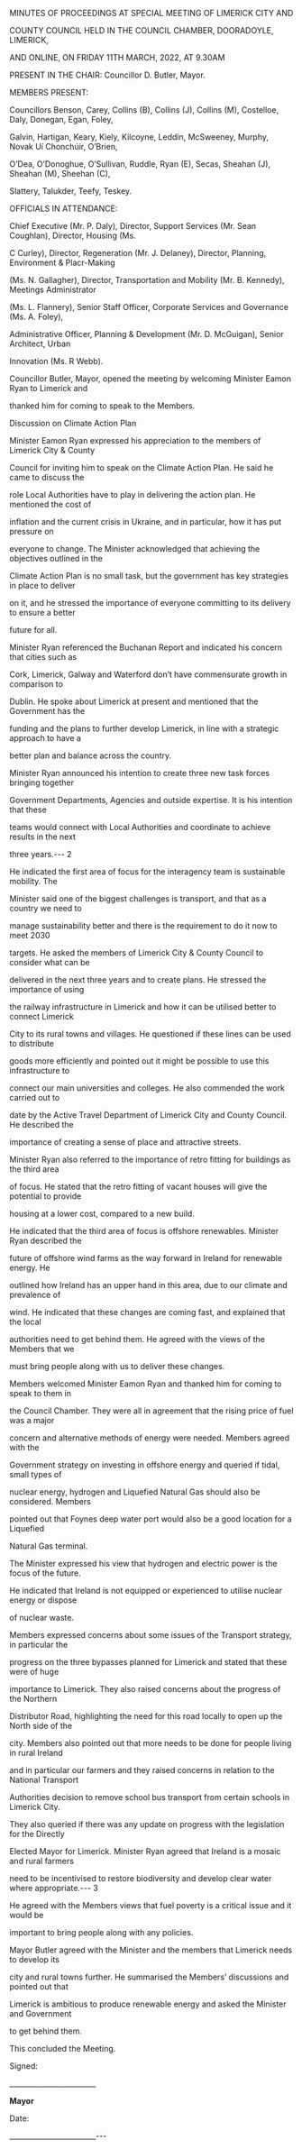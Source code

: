 MINUTES OF PROCEEDINGS AT SPECIAL MEETING OF LIMERICK CITY AND

COUNTY COUNCIL HELD IN THE COUNCIL CHAMBER, DOORADOYLE, LIMERICK,

AND ONLINE, ON FRIDAY 11TH MARCH, 2022, AT 9.30AM

PRESENT IN THE CHAIR:  Councillor D. Butler, Mayor.

MEMBERS PRESENT:

Councillors Benson, Carey, Collins (B), Collins (J), Collins (M), Costelloe, Daly, Donegan, Egan, Foley,

Galvin, Hartigan, Keary, Kiely, Kilcoyne, Leddin, McSweeney, Murphy, Novak Uí Chonchúir, O’Brien,

O’Dea, O’Donoghue, O’Sullivan, Ruddle, Ryan (E), Secas, Sheahan (J), Sheahan (M), Sheehan (C),

Slattery, Talukder, Teefy, Teskey.

OFFICIALS IN ATTENDANCE:

Chief Executive (Mr. P. Daly), Director, Support Services (Mr. Sean Coughlan), Director, Housing (Ms.

C Curley), Director, Regeneration (Mr. J. Delaney), Director, Planning, Environment & Placr-Making

(Ms. N. Gallagher), Director, Transportation and Mobility (Mr. B. Kennedy), Meetings Administrator

(Ms. L. Flannery), Senior Staff Officer, Corporate Services and Governance (Ms. A. Foley),

Administrative Officer, Planning & Development (Mr. D. McGuigan), Senior Architect, Urban

Innovation (Ms. R Webb).

Councillor Butler, Mayor, opened the meeting by welcoming Minister Eamon Ryan to Limerick and

thanked him for coming to speak to the Members.

Discussion on Climate Action Plan

Minister Eamon Ryan expressed his appreciation to the members of Limerick City & County

Council for inviting him to speak on the Climate Action Plan. He said he came to discuss the

role Local Authorities have to play in delivering the action plan. He mentioned the cost of

inflation and the current crisis in Ukraine, and in particular, how it has put pressure on

everyone to change. The Minister acknowledged that achieving the objectives outlined in the

Climate Action Plan is no small task, but the government has key strategies in place to deliver

on it, and he stressed the importance of everyone committing to its delivery to ensure a better

future for all.

Minister Ryan referenced the Buchanan Report and indicated his concern that cities such as

Cork, Limerick, Galway and Waterford don’t have commensurate growth in comparison to

Dublin. He spoke about Limerick at present and mentioned that the Government has the

funding and the plans to further develop Limerick, in line with a strategic approach to have a

better plan and balance across the country.

Minister Ryan announced his intention to create three new task forces bringing together

Government Departments, Agencies and outside expertise. It is his intention that these

teams would connect with Local Authorities and coordinate to achieve results in the next

three years.---
2

He indicated the first area of focus for the interagency team is sustainable mobility. The

Minister said one of the biggest challenges is transport, and that as a country we need to

manage sustainability better and there is the requirement to do it now to meet 2030

targets. He asked the members of Limerick City & County Council to consider what can be

delivered in the next three years and to create plans. He stressed the importance of using

the railway infrastructure in Limerick and how it can be utilised better to connect Limerick

City to its rural towns and villages. He questioned if these lines can be used to distribute

goods more efficiently and pointed out it might be possible to use this infrastructure to

connect our main universities and colleges. He also commended the work carried out to

date by the Active Travel Department of Limerick City and County Council. He described the

importance of creating a sense of place and attractive streets.

Minister Ryan also referred to the importance of retro fitting for buildings as the third area

of focus. He stated that the retro fitting of vacant houses will give the potential to provide

housing at a lower cost, compared to a new build.

He indicated that the third area of focus is offshore renewables. Minister Ryan described the

future of offshore wind farms as the way forward in Ireland for renewable energy. He

outlined how Ireland has an upper hand in this area, due to our climate and prevalence of

wind. He indicated that these changes are coming fast, and explained that the local

authorities need to get behind them. He agreed with the views of the Members that we

must bring people along with us to deliver these changes.

Members welcomed Minister Eamon Ryan and thanked him for coming to speak to them in

the Council Chamber. They were all in agreement that the rising price of fuel was a major

concern and alternative methods of energy were needed. Members agreed with the

Government strategy on investing in offshore energy and queried if tidal, small types of

nuclear energy, hydrogen and Liquefied Natural Gas should also be considered. Members

pointed out that Foynes deep water port would also be a good location for a Liquefied

Natural Gas terminal.

The Minister expressed his view that hydrogen and electric power is the focus of the future.

He indicated that Ireland is not equipped or experienced to utilise nuclear energy or dispose

of nuclear waste.

Members expressed concerns about some issues of the Transport strategy, in particular the

progress on the three bypasses planned for Limerick and stated that these were of huge

importance to Limerick. They also raised concerns about the progress of the Northern

Distributor Road, highlighting the need for this road locally to open up the North side of the

city. Members also pointed out that more needs to be done for people living in rural Ireland

and in particular our farmers and they raised concerns in relation to the National Transport

Authorities decision to remove school bus transport from certain schools in Limerick City.

They also queried if there was any update on progress with the legislation for the Directly

Elected Mayor for Limerick. Minister Ryan agreed that Ireland is a mosaic and rural farmers

need to be incentivised to restore biodiversity and develop clear water where appropriate.---
3

He agreed with the Members views that fuel poverty is a critical issue and it would be

important to bring people along with any policies.

Mayor Butler agreed with the Minister and the members that Limerick needs to develop its

city and rural towns further. He summarised the Members’ discussions and pointed out that

Limerick is ambitious to produce renewable energy and asked the Minister and Government

to get behind them.

This concluded the Meeting.

Signed:

\_\_\_\_\_\_\_\_\_\_\_\_\_\_\_\_\_\_\_\_\_\_\_\_

**Mayor**

Date:

\_\_\_\_\_\_\_\_\_\_\_\_\_\_\_\_\_\_\_\_\_\_\_\_---
